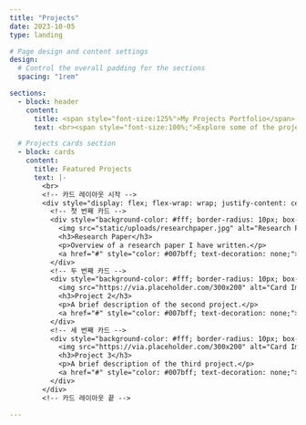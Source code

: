 ```yaml
---
title: "Projects"
date: 2023-10-05
type: landing

# Page design and content settings
design:
  # Control the overall padding for the sections
  spacing: "1rem"

sections:
  - block: header
    content:
      title: <span style="font-size:125%">My Projects Portfolio</span>
      text: <br><span style="font-size:100%;">Explore some of the projects I have worked on, showcasing my skills and experience.</span> 

  # Projects cards section
  - block: cards
    content:
      title: Featured Projects
      text: |-
        <br>
        <!-- 카드 레이아웃 시작 -->
        <div style="display: flex; flex-wrap: wrap; justify-content: center; gap: 20px; margin-top: 20px;">
          <!-- 첫 번째 카드 -->
          <div style="background-color: #fff; border-radius: 10px; box-shadow: 0 4px 8px rgba(0, 0, 0, 0.1); width: 300px; text-align: center; padding: 20px;">
            <img src="static/uploads/researchpaper.jpg" alt="Research Paper Image" style="width: 100%; border-radius: 10px;">
            <h3>Research Paper</h3>
            <p>Overview of a research paper I have written.</p>
            <a href="#" style="color: #007bff; text-decoration: none;">Learn more</a>
          </div>
          <!-- 두 번째 카드 -->
          <div style="background-color: #fff; border-radius: 10px; box-shadow: 0 4px 8px rgba(0, 0, 0, 0.1); width: 300px; text-align: center; padding: 20px;">
            <img src="https://via.placeholder.com/300x200" alt="Card Image" style="width: 100%; border-radius: 10px;">
            <h3>Project 2</h3>
            <p>A brief description of the second project.</p>
            <a href="#" style="color: #007bff; text-decoration: none;">Learn more</a>
          </div>
          <!-- 세 번째 카드 -->
          <div style="background-color: #fff; border-radius: 10px; box-shadow: 0 4px 8px rgba(0, 0, 0, 0.1); width: 300px; text-align: center; padding: 20px;">
            <img src="https://via.placeholder.com/300x200" alt="Card Image" style="width: 100%; border-radius: 10px;">
            <h3>Project 3</h3>
            <p>A brief description of the third project.</p>
            <a href="#" style="color: #007bff; text-decoration: none;">Learn more</a>
          </div>
        </div>
        <!-- 카드 레이아웃 끝 -->

---
```


